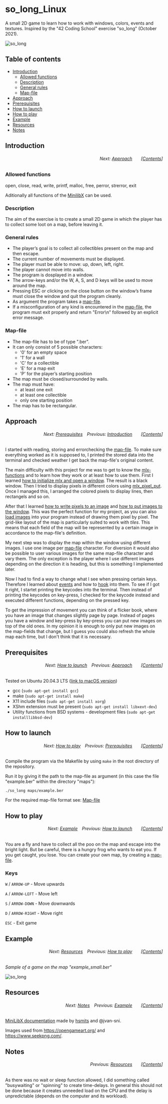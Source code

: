 # so_long_Linux
A small 2D game to learn how to work with windows, colors, events and textures. Inspired by the "42 Coding School" exercise "so_long" (October 2021).

![so_long](https://user-images.githubusercontent.com/80413516/155494401-f80fc365-a149-4cf7-bba0-c28b14634285.gif)

## Table of contents
* [Introduction](#introduction)
  * [Allowed functions](#allowed-functions)
  * [Description](#description)
  * [General rules](#general-rules)
  * [Map-file](#map-file)
* [Approach](#approach)
* [Prerequisites](#prerequisites)
* [How to launch](#how-to-launch)
* [How to play](#how-to-play)
* [Example](#example)
* [Resources](#resources)
* [Notes](#notes)


## Introduction
###### <p align="right">Next: [Approach](#approach)&emsp;&emsp;[[Contents](#table-of-contents)]</p>
### Allowed functions
open, close, read, write, printf, malloc, free, perror, strerror, exit

Aditionally all functions of the [MinilibX](https://github.com/42Paris/minilibx-linux) can be used.

### Description
The aim of the exercise is to create a small 2D game in which the player has to collect some loot on a map, before leaving it.

### General rules
* The player’s goal is to collect all collectibles present on the map and then escape.
* The current number of movements must be displayed.
* The player must be able to move: up, down, left, right.
* The player cannot move into walls.
* The program is dosplayed in a window.
* The arrow-keys and/or the W, A, S, and D keys will be used to move around the map.
* Pressing ESC or clicking on the close button on the window’s frame must close the window and quit the program cleanly.
* As argument the program takes a [map-file](#map-file).
* If a misconfiguration of any kind is encountered in the [map-file](#map-file), the program must exit properly and return "Error\n" followed by an explicit error message.

### Map-file
* The map-file has to be of type ".ber".
* It can only consist of 5 possible characters:
  * '0' for an empty space
  * '1' for a wall
  * 'C' for a collectible
  * 'E' for a map exit
  * 'P' for the player’s starting position
* The map must be closed/surrounded by walls.
* The map must have:
  * at least one exit
  * at least one collectible
  * only one starting position
* The map has to be rectangular.

## Approach
###### <p align="right">Next: [Prerequisites](#prerequisites)&emsp;Previous: [Introduction](#introduction)&emsp;&emsp;[[Contents](#table-of-contents)]</p>

I started with reading, storing and errorchecking the [map-file](#map-file). To make sure everything worked as it is supposed to, I printed the stored data into the terminal and checked weather I get back the map-file's original content.

The main difficulty with this project for me was to get to know the [mlx-functions](https://harm-smits.github.io/42docs/libs/minilibx/prototypes.html) and to learn how they work or at least how to use them. First I learned [how to initialize mlx and open a window](https://harm-smits.github.io/42docs/libs/minilibx/getting_started.html#initialization). The result is a black window. Then I tried to display pixels in different colors using [mlx_pixel_put](https://harm-smits.github.io/42docs/libs/minilibx/prototypes.html#mlx_pixel_put). Once I managed this, I arranged the colored pixels to display lines, then rectangels and so on.

After that I learned [how to write pixels to an image](https://harm-smits.github.io/42docs/libs/minilibx/getting_started.html#writing-pixels-to-a-image) and [how to put images to the window](https://harm-smits.github.io/42docs/libs/minilibx/getting_started.html#pushing-images-to-a-window). This was the perfect function for my project, as you can also [load images](https://harm-smits.github.io/42docs/libs/minilibx/images.html#reading-images) into your program instead of drawing them pixel by pixel. The grid-like layout of the map is particularly suited to work with _tiles_. This means that each field of the map will be represented by a certain image in accordance to the map-file's definition.

My next step was to display the map within the window using different images. I use one image per [map-file](#map-file) character. For diversion it would also be possible to user various images for the same map-file character and vary them. The only exception is the player where I use different images depending on the direction it is heading, but this is something I implemented later.

Now I had to find a way to change what I see when pressing certain keys. Therefore I learned about [events](https://harm-smits.github.io/42docs/libs/minilibx/events.html#introduction) and how to [hook](https://harm-smits.github.io/42docs/libs/minilibx/events.html#hooking-into-events) into them. To see if I got it right, I startet printing the keycodes into the terminal. Then instead of printing the keycodes on key-press, I checked for the keycode instead and executed different functions, depending on the pressed key.

To get the impression of movement you can think of a flicker book, where you have an image that changes slightly page by page. Instead of pages you have a window and key-press by key-press you can put new images on top of the old ones. In my opinion it is enough to only put new images on the map-fields that change, but I guess you could also refresh the whole map each time, but I don't think that it is necessary.

## Prerequisites
###### <p align="right">Next: [How to launch](#how-to-launch)&emsp;Previous: [Approach](#approach)&emsp;&emsp;[[Contents](#table-of-contents)]</p>
Tested on Ubuntu 20.04.3 LTS ([link to macOS version](https://github.com/aenglert42/so_long_macOS))
* gcc (```sudo apt-get install gcc```)
* make (```sudo apt-get install make```)
* X11 include files (```sudo apt-get install xorg```)
* XShm extension must be present (```sudo apt-get install libxext-dev```)
* Utility functions from BSD systems - development files (```sudo apt-get installlibbsd-dev```)

## How to launch
###### <p align="right">Next: [How to play](#how-to-play)&emsp;Previous: [Prerequisites](#prerequisites)&emsp;&emsp;[[Contents](#table-of-contents)]</p>
Compile the program via the Makefile by using ```make``` in the root directory of the repository.

Run it by giving it the path to the map-file as argument (in this case the file "example.ber" within the directory "maps"):

```
./so_long maps/example.ber
```

For the required map-file format see: [Map-file](#map-file)

## How to play
###### <p align="right">Next: [Example](#example)&emsp;Previous: [How to launch](#how-to-launch)&emsp;&emsp;[[Contents](#table-of-contents)]</p>
You are a fly and have to collect all the poo on the map and escape into the bright light. But be careful, there is a hungry frog who wants to eat you. If you get caught, you lose. You can create your own map, by creating a [map-file](#map-file).

### Keys
```W``` / ```ARROW-UP``` - Move upwards

```A``` / ```ARROW-LEFT``` - Move left

```S``` / ```ARROW-DOWN``` - Move downwards

```D``` / ```ARROW-RIGHT``` - Move right

```ESC``` - Exit game

## Example
###### <p align="right">Next: [Resources](#resources)&emsp;Previous: [How to play](#how-to-play)&emsp;&emsp;[[Contents](#table-of-contents)]</p>
_Sample of a game on the map "example_small.ber"_

![so_long](https://user-images.githubusercontent.com/80413516/155494401-f80fc365-a149-4cf7-bba0-c28b14634285.gif)

## Resources
###### <p align="right">Next: [Notes](#notes)&emsp;Previous: [Example](#example)&emsp;&emsp;[[Contents](#table-of-contents)]</p>
[MiniLibX documentation](https://harm-smits.github.io/42docs/libs/minilibx) made by [hsmits](https://github.com/harm-smits) and @jvan-sni.

Images used from https://opengameart.org/ and https://www.seekpng.com/.

## Notes
###### <p align="right">Previous: [Resources](#resources)&emsp;&emsp;[[Contents](#table-of-contents)]</p>
As there was no wait or sleep function allowed, I did something called "busywaiting" or "spinning" to create time-delays. In general this should not be done because it creates unneeded load on the CPU and the delay is unpredictable (depends on the computer and its workload).
